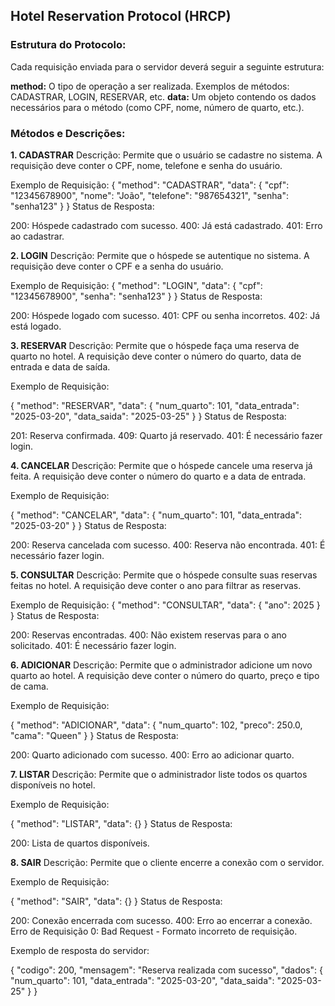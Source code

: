 ## **Hotel Reservation Protocol (HRCP)**

### **Estrutura do Protocolo:**
Cada requisição enviada para o servidor deverá seguir a seguinte estrutura:

**method:** O tipo de operação a ser realizada. Exemplos de métodos: CADASTRAR, LOGIN, RESERVAR, etc.
**data:** Um objeto contendo os dados necessários para o método (como CPF, nome, número de quarto, etc.).



### **Métodos e Descrições:**


**1. CADASTRAR**
Descrição: Permite que o usuário se cadastre no sistema. A requisição deve conter o CPF, nome, telefone e senha do usuário.

Exemplo de Requisição:
{
  "method": "CADASTRAR",
  "data": {
    "cpf": "12345678900",
    "nome": "João",
    "telefone": "987654321",
    "senha": "senha123"
  }
}
Status de Resposta:

200: Hóspede cadastrado com sucesso.
400: Já está cadastrado.
401: Erro ao cadastrar.


**2. LOGIN**
Descrição: Permite que o hóspede se autentique no sistema. A requisição deve conter o CPF e a senha do usuário.

Exemplo de Requisição:
{
  "method": "LOGIN",
  "data": {
    "cpf": "12345678900",
    "senha": "senha123"
  }
}
Status de Resposta:

200: Hóspede logado com sucesso.
401: CPF ou senha incorretos.
402: Já está logado.


**3. RESERVAR**
Descrição: Permite que o hóspede faça uma reserva de quarto no hotel. A requisição deve conter o número do quarto, data de entrada e data de saída.

Exemplo de Requisição:

{
  "method": "RESERVAR",
  "data": {
    "num_quarto": 101,
    "data_entrada": "2025-03-20",
    "data_saida": "2025-03-25"
  }
}
Status de Resposta:

201: Reserva confirmada.
409: Quarto já reservado.
401: É necessário fazer login.


**4. CANCELAR**
Descrição: Permite que o hóspede cancele uma reserva já feita. A requisição deve conter o número do quarto e a data de entrada.

Exemplo de Requisição:

{
  "method": "CANCELAR",
  "data": {
    "num_quarto": 101,
    "data_entrada": "2025-03-20"
  }
}
Status de Resposta:

200: Reserva cancelada com sucesso.
400: Reserva não encontrada.
401: É necessário fazer login.


**5. CONSULTAR**
Descrição: Permite que o hóspede consulte suas reservas feitas no hotel. A requisição deve conter o ano para filtrar as reservas.

Exemplo de Requisição:
{
  "method": "CONSULTAR",
  "data": {
    "ano": 2025
  }
}
Status de Resposta:

200: Reservas encontradas.
400: Não existem reservas para o ano solicitado.
401: É necessário fazer login.


**6. ADICIONAR**
Descrição: Permite que o administrador adicione um novo quarto ao hotel. A requisição deve conter o número do quarto, preço e tipo de cama.

Exemplo de Requisição:

{
  "method": "ADICIONAR",
  "data": {
    "num_quarto": 102,
    "preco": 250.0,
    "cama": "Queen"
  }
}
Status de Resposta:

200: Quarto adicionado com sucesso.
400: Erro ao adicionar quarto.

**7. LISTAR**
Descrição: Permite que o administrador liste todos os quartos disponíveis no hotel.

Exemplo de Requisição:

{
  "method": "LISTAR",
  "data": {}
}
Status de Resposta:

200: Lista de quartos disponíveis.

**8. SAIR**
Descrição: Permite que o cliente encerre a conexão com o servidor.

Exemplo de Requisição:

{
  "method": "SAIR",
  "data": {}
}
Status de Resposta:

200: Conexão encerrada com sucesso.
400: Erro ao encerrar a conexão.
Erro de Requisição
0: Bad Request - Formato incorreto de requisição.

Exemplo de resposta do servidor:

{
  "codigo": 200,
  "mensagem": "Reserva realizada com sucesso",
  "dados": {
    "num_quarto": 101,
    "data_entrada": "2025-03-20",
    "data_saida": "2025-03-25"
  }
}